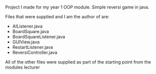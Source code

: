 Project I made for my year 1 OOP module. Simple reversi game in java.

Files that were supplied and I am the author of are:
- AIListener.java
- BoardSquare.java
- BoardSquareListener.java
- GUIView.java
- RestartListener.java
- ReversiController.java

All of the other files were supplied as part of the starting point from the modules lecturer

